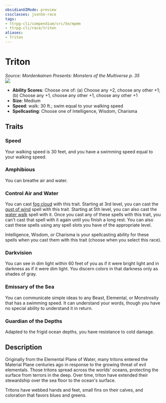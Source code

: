 ```yaml
---
obsidianUIMode: preview
cssclasses: json5e-race
tags:
- ttrpg-cli/compendium/src/5e/mpmm
- ttrpg-cli/race/triton
aliases:
- Triton
---
```

# Triton
*Source: Mordenkainen Presents: Monsters of the Multiverse p. 35*  
![](/3-Mechanics/CLI/Compendium/races/img/triton.webp#right)

- **Ability Scores**: Choose one of: (a) Choose any +2, choose any other +1; (b) Choose any +1, choose any other +1, choose any other +1
- **Size**: Medium
- **Speed**: walk: 30 ft.; swim equal to your walking speed
- **Spellcasting**: Choose one of Intelligence, Wisdom, Charisma

## Traits

### Speed

Your walking speed is 30 feet, and you have a swimming speed equal to your walking speed.

### Amphibious

You can breathe air and water.

### Control Air and Water

You can cast [fog cloud](/3-Mechanics/CLI/Compendium/spells/fog-cloud.md) with this trait. Starting at 3rd level, you can cast the [gust of wind](/3-Mechanics/CLI/Compendium/spells/gust-of-wind.md) spell with this trait. Starting at 5th level, you can also cast the [water walk](/3-Mechanics/CLI/Compendium/spells/water-walk.md) spell with it. Once you cast any of these spells with this trait, you can't cast that spell with it again until you finish a long rest. You can also cast these spells using any spell slots you have of the appropriate level.

Intelligence, Wisdom, or Charisma is your spellcasting ability for these spells when you cast them with this trait (choose when you select this race).

### Darkvision

You can see in dim light within 60 feet of you as if it were bright light and in darkness as if it were dim light. You discern colors in that darkness only as shades of gray.

### Emissary of the Sea

You can communicate simple ideas to any Beast, Elemental, or Monstrosity that has a swimming speed. It can understand your words, though you have no special ability to understand it in return.

### Guardian of the Depths

Adapted to the frigid ocean depths, you have resistance to cold damage.

## Description

Originally from the Elemental Plane of Water, many tritons entered the Material Plane centuries ago in response to the growing threat of evil elementals. Those tritons spread across the worlds' oceans, protecting the surface from terrors in the deep. Over time, triton have extended their stewardship over the sea floor to the ocean's surface.

Tritons have webbed hands and feet, small fins on their calves, and coloration that favors blues and greens.